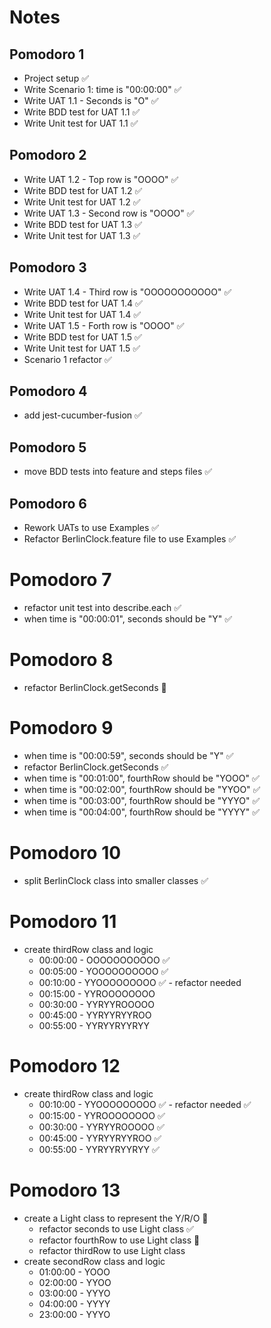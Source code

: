 # Notes

## Pomodoro 1

- Project setup ✅
- Write Scenario 1: time is "00:00:00" ✅
- Write UAT 1.1 - Seconds is "O" ✅
- Write BDD test for UAT 1.1 ✅
- Write Unit test for UAT 1.1 ✅

## Pomodoro 2

- Write UAT 1.2 - Top row is "OOOO" ✅
- Write BDD test for UAT 1.2 ✅
- Write Unit test for UAT 1.2 ✅
- Write UAT 1.3 - Second row is "OOOO" ✅
- Write BDD test for UAT 1.3 ✅
- Write Unit test for UAT 1.3 ✅

## Pomodoro 3

- Write UAT 1.4 - Third row is "OOOOOOOOOOO" ✅
- Write BDD test for UAT 1.4 ✅
- Write Unit test for UAT 1.4 ✅
- Write UAT 1.5 - Forth row is "OOOO" ✅
- Write BDD test for UAT 1.5 ✅
- Write Unit test for UAT 1.5 ✅
- Scenario 1 refactor ✅

## Pomodoro 4

- add jest-cucumber-fusion ✅

## Pomodoro 5

- move BDD tests into feature and steps files ✅

## Pomodoro 6

- Rework UATs to use Examples ✅
- Refactor BerlinClock.feature file to use Examples ✅

# Pomodoro 7

- refactor unit test into describe.each ✅
- when time is "00:00:01", seconds should be "Y" ✅

# Pomodoro 8

- refactor BerlinClock.getSeconds 🚧

# Pomodoro 9

- when time is "00:00:59", seconds should be "Y" ✅
- refactor BerlinClock.getSeconds ✅
- when time is "00:01:00", fourthRow should be "YOOO" ✅
- when time is "00:02:00", fourthRow should be "YYOO" ✅
- when time is "00:03:00", fourthRow should be "YYYO" ✅
- when time is "00:04:00", fourthRow should be "YYYY" ✅

# Pomodoro 10

- split BerlinClock class into smaller classes ✅

# Pomodoro 11

- create thirdRow class and logic
  - 00:00:00 - OOOOOOOOOOO ✅
  - 00:05:00 - YOOOOOOOOOO ✅
  - 00:10:00 - YYOOOOOOOOO ✅ - refactor needed
  - 00:15:00 - YYROOOOOOOO
  - 00:30:00 - YYRYYROOOOO
  - 00:45:00 - YYRYYRYYROO
  - 00:55:00 - YYRYYRYYRYY

# Pomodoro 12

- create thirdRow class and logic
  - 00:10:00 - YYOOOOOOOOO ✅ - refactor needed ✅
  - 00:15:00 - YYROOOOOOOO ✅
  - 00:30:00 - YYRYYROOOOO ✅
  - 00:45:00 - YYRYYRYYROO ✅
  - 00:55:00 - YYRYYRYYRYY ✅

# Pomodoro 13

- create a Light class to represent the Y/R/O 🚧
  - refactor seconds to use Light class ✅
  - refactor fourthRow to use Light class 🚧
  - refactor thirdRow to use Light class
- create secondRow class and logic
  - 01:00:00 - YOOO
  - 02:00:00 - YYOO
  - 03:00:00 - YYYO
  - 04:00:00 - YYYY
  - 23:00:00 - YYYO
